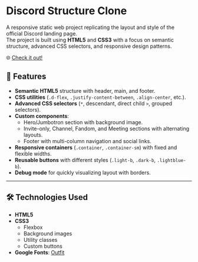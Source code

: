 # Discord Structure Clone

A responsive static web project replicating the layout and style of the official Discord landing page.  
The project is built using **HTML5** and **CSS3** with a focus on semantic structure, advanced CSS selectors, and responsive design patterns.


🌐 [Check it out!](https://michecosa.github.io/htmlcss-discord/)


## 🚀 Features

- **Semantic HTML5** structure with header, main, and footer.
- **CSS utilities** (`.d-flex`, `.justify-content-between`, `.align-center`, etc.).
- **Advanced CSS selectors** (`*`, descendant, direct child `>`, grouped selectors).
- **Custom components**:
  - Hero/Jumbotron section with background image.
  - Invite-only, Channel, Fandom, and Meeting sections with alternating layouts.
  - Footer with multi-column navigation and social links.
- **Responsive containers** (`.container`, `.container-sm`) with fixed and flexible widths.
- **Reusable buttons** with different styles (`.light-b`, `.dark-b`, `.lightblue-b`).
- **Debug mode** for quickly visualizing layout with borders.

---

## 🛠️ Technologies Used

- **HTML5**
- **CSS3**
  - Flexbox
  - Background images
  - Utility classes
  - Custom buttons
- **Google Fonts**: [Outfit](https://fonts.google.com/specimen/Outfit)
